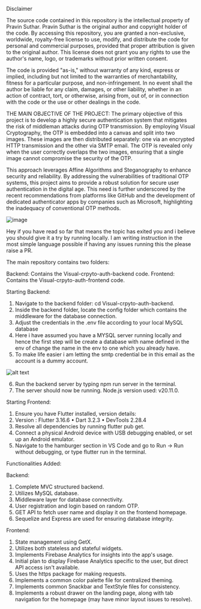 Disclaimer

The source code contained in this repository is the intellectual property of Pravin Suthar. Pravin Suthar is the original author and copyright holder of the code.
By accessing this repository, you are granted a non-exclusive, worldwide, royalty-free license to use, modify, and distribute the code for personal and commercial 
purposes, provided that proper attribution is given to the original author. This license does not grant you any rights to use the author's name, logo, or trademarks 
without prior written consent.

The code is provided "as-is," without warranty of any kind, express or implied, including but not limited to the warranties of merchantability, fitness for a 
particular purpose, and non-infringement. In no event shall the author be liable for any claim, damages, or other liability, whether in an action of contract, tort,
or otherwise, arising from, out of, or in connection with the code or the use or other dealings in the code.




THE MAIN OBJECTIVE OF THE PROJECT:
The primary objective of this project is to develop a highly secure authentication system that mitigates the risk of middleman attacks during OTP transmission. 
By employing Visual Cryptography, the OTP is embedded into a canvas and split into two images. These images are then distributed separately: one via an encrypted
HTTP transmission and the other via SMTP email. The OTP is revealed only when the user correctly overlaps the two images, ensuring that a single image cannot 
compromise the security of the OTP.

This approach leverages Affine Algorithms and Steganography to enhance security and reliability. By addressing the vulnerabilities of traditional OTP systems, 
this project aims to provide a robust solution for secure user authentication in the digital age. This need is further underscored by the recent recommendations 
from platforms like GitHub and the development of dedicated authenticator apps by companies such as Microsoft, highlighting the inadequacy of conventional OTP methods.


![image](https://github.com/Pravin-Suthar/Visual-Cryptographys-based-login/assets/150686813/4e47bb5c-0c1a-45d0-9c76-4b06a4547354)


Hey if you have read so far that means the topic has exited you and i believe you should give it a try by running locally. I am writing instruction in the most simple language possible if having any issues running this the please raise a PR. 


The main repository contains two folders:

Backend: Contains the Visual-crpyto-auth-backend code.
Frontend: Contains the Visual-crpyto-auth-frontend code.


Starting Backend:
1. Navigate to the backend folder: cd Visual-crpyto-auth-backend.
2. Inside the backend folder, locate the config folder which contains the middleware for the database connection.
3. Adjust the credentials in the .env file according to your local MySQL database
4. Here i have assumed you have a MYSQL server running locally and hence the first step will be create a database with name defined in the env of change the name in the env to one which you already have.
5. To make life easier i am letting the smtp credential be in this email as the account is a dummy account.

![alt text](image.png)

6. Run the backend server by typing npm run server in the terminal.
7. The server should now be running. Node.js version used: v20.11.0.



Starting Frontend:

1. Ensure you have Flutter installed, version details:
2. Version : Flutter 3.16.6  • Dart 3.2.3 • DevTools 2.28.4
3. Resolve all dependencies by running flutter pub get.
4. Connect a physical Android device with USB debugging enabled, or set up an Android emulator.
5. Navigate to the hamburger section in VS Code and go to Run -> Run without debugging, or type flutter run in the terminal.



Functionalities Added:


Backend:
1. Complete MVC structured backend.
2. Utilizes MySQL database.
3. Middleware layer for database connectivity.
4. User registration and login based on random OTP.
5. GET API to fetch user name and display it on the frontend homepage.
6. Sequelize and Express are used for ensuring database integrity.



Frontend:
1. State management using GetX.
2. Utilizes both stateless and stateful widgets.
3. Implements Firebase Analytics for insights into the app's usage.
4. Initial plan to display Firebase Analytics specific to the user, but direct API access isn't available.
5. Uses the https package for making requests.
6. Implements a common color palette file for centralized theming.
7. Implements common Snackbar and TextStyle files for consistency.
8. Implements a robust drawer on the landing page, along with tab navigation for the homepage (may have minor layout issues to resolve).


